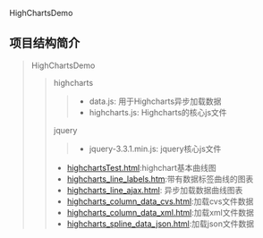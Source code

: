 HighChartsDemo

## 项目结构简介
>HighChartsDemo  
>>highcharts  
>>>- data.js: 用于Highcharts异步加载数据  
>>>- highcharts.js: Highcharts的核心js文件
>>
>>jquery
>>>- jquery-3.3.1.min.js: jquery核心js文件  
>>
>>- [highchartsTest.html](./highchartsTest.html):highchart基本曲线图
>>- [highcharts_line_labels.htm](./highcharts_line_labels.htm):带有数据标签曲线的图表
>>- [highcharts_line_ajax.html](./highcharts_line_ajax.html): 异步加载数据曲线图表
>>- [highcharts_column_data_cvs.html](./highcharts_column_data_cvs.html):加载cvs文件数据
>>- [highcharts_column_data_xml.html](./highcharts_column_data_xml.html):加载xml文件数据
>>- [highcharts_spline_data_json.html](./highcharts_spline_data_json.html):加载json文件数据